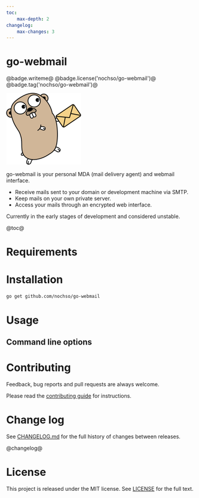 ```yaml
---
toc:
    max-depth: 2
changelog:
    max-changes: 3
---
```

# go-webmail

@badge.writeme@
@badge.license('nochso/go-webmail')@
@badge.tag('nochso/go-webmail')@

![go-webmail logo](asset/logo.png)

go-webmail is your personal MDA (mail delivery agent) and webmail interface.

- Receive mails sent to your domain or development machine via SMTP.
- Keep mails on your own private server.
- Access your mails through an encrypted web interface.

Currently in the early stages of development and considered unstable.

@toc@

# Requirements

# Installation
`go get github.com/nochso/go-webmail`

# Usage

## Command line options

# Contributing
Feedback, bug reports and pull requests are always welcome.

Please read the [contributing guide](CONTRIBUTING.md) for instructions.

# Change log
See [CHANGELOG.md](CHANGELOG.md) for the full history of changes between
releases.

@changelog@

# License
This project is released under the MIT license. See [LICENSE](LICENSE) for the
full text.
